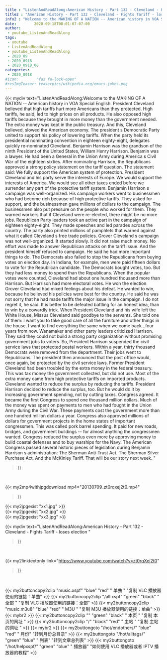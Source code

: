 ```yaml
---
title : "ListenAndReadAlong:American History - Part 132 - Cleveland - Fights Tariff - loses election "
title2 : "American History - Part 132 - Cleveland - Fights Tariff - loses election "
info2 : "Welcome to the MAKING OF A NATION -- American history in VOA Special English.   President Cleveland believed that high tariffs hurt more Americans than they protected. High tariffs, he said, led to high prices on all products. He also opposed high tariffs because they brought in more money than the government needed. The extra money was kept in the public treasury. And this, Cleveland believed, slowed the American economy. The president s Democratic Party united to support his policy of lowering tariffs. When the party held its presidential nominating convention in eighteen eighty-eight, delegates quickly re-nominated Cleveland. Benjamin Harrison was the grandson of the ninth President of the United States, William Henry Harrison. Benjamin was a lawyer. He had been a General in the Union Army during America s Civil War of the eighteen sixties.   After nominating Harrison, the Republicans approved a strong policy statement on the tariff question. The statement said:  We fully support the American system of protection. President Cleveland and his party serve the interests of Europe. We would support the interests of America. We would see all other taxes ended before we surrender any part of the protective tariff system.  Benjamin Harrison s campaign was well-organized. His campaign workers went to businessmen who had become rich because of high protective tariffs. They asked for support, and the businessmen gave millions of dollars to the campaign. The businessmen also put pressure on the people who worked for them. They warned workers that if Cleveland were re-elected, there might be no more jobs. Republican Party leaders took an active part in the campaign of eighteen eighty-eight. They made speeches and led parades across the country. The party also printed millions of pamphlets that warned against what it called  Cleveland s free trade policies.    Grover Cleveland s campaign was not well-organized. It started slowly. It did not raise much money. No effort was made to answer Republican attacks on the tariff issue. And the president himself refused to campaign. He said he had more important things to do. The Democrats also failed to stop the Republicans from buying votes on election day. In Indiana, for example, men were paid fifteen dollars to vote for the Republican candidate. The Democrats bought votes, too. But they had less money to spend than the Republicans. When the popular votes were counted, Cleveland had about one hundred thousand more than Harrison. But Harrison had more electoral votes. He won the election.  Grover Cleveland had mixed feelings about his defeat. He wanted to win, because he believed his policies were best for the country. He said he was not sorry that he had made tariffs the major issue in the campaign.  I do not regret it,  he said.  It is better to be defeated battling for an honest idea, than to win by a cowardly trick.  When President Cleveland and his wife left the White House, Missus Cleveland said goodbye to the servants. She told one of them:  I want you to take good care of all the furniture and other things in the house. I want to find everything the same when we come back...four years from now.   Wanamaker and other party leaders criticized Harrison. They said they could not build a strong party organization without promising government jobs to voters. So, President Harrison suspended the civil service laws that protected postal workers. Within a year, thirty thousand Democrats were removed from the department. Their jobs went to Republicans. The president then announced that the post office would, once again, be protected by the civil service laws. Former President Cleveland had been troubled by the extra money in the federal treasury. This was tax money the government collected, but did not use. Most of the extra money came from high protective tariffs on imported products. Cleveland wanted to reduce the surplus by reducing the tariffs. President Harrison decided to reduce the surplus, too. But he would do it by increasing government spending, not by cutting taxes. Congress agreed. It became the first Congress to spend one thousand million dollars.  Much of the money was spent on payments to men who had fought in the Union Army during the Civil War. These payments cost the government more than one hundred million dollars a year. Congress also approved millions of dollars for government projects in the home states of important congressmen. This was called  pork barrel  spending. It paid for new roads, bridges, and government buildings -- for almost anything the congressmen wanted. Congress reduced the surplus even more by approving money to build coastal defenses and to buy warships for the Navy. The American Congress passed several historic pieces of legislation during Benjamin Harrison s administration: The Sherman Anti-Trust Act. The Sherman Silver Purchase Act. And the McKinley Tariff. That will be our story next week. "
date:        2020-09-18T08:01:07-07:00
author:
 - youtube_ListenAndReadAlong
tags:
 - youtube
 - ListenAndReadAlong
 - youtube_ListenAndReadAlong
 - 2020_09
 - 2020_0918
 - 2020_0918_08
categories:
 - 2020_0918
#icon:        "fas fa-lock-open"
#resImgTeaser: teaserpics/wikipedia.org/emacs-jokes.png
---
```


{{< mydiv text="ListenAndReadAlong:Welcome to the MAKING OF A NATION -- American history in VOA Special English.   President Cleveland believed that high tariffs hurt more Americans than they protected. High tariffs, he said, led to high prices on all products. He also opposed high tariffs because they brought in more money than the government needed. The extra money was kept in the public treasury. And this, Cleveland believed, slowed the American economy. The president s Democratic Party united to support his policy of lowering tariffs. When the party held its presidential nominating convention in eighteen eighty-eight, delegates quickly re-nominated Cleveland. Benjamin Harrison was the grandson of the ninth President of the United States, William Henry Harrison. Benjamin was a lawyer. He had been a General in the Union Army during America s Civil War of the eighteen sixties.   After nominating Harrison, the Republicans approved a strong policy statement on the tariff question. The statement said:  We fully support the American system of protection. President Cleveland and his party serve the interests of Europe. We would support the interests of America. We would see all other taxes ended before we surrender any part of the protective tariff system.  Benjamin Harrison s campaign was well-organized. His campaign workers went to businessmen who had become rich because of high protective tariffs. They asked for support, and the businessmen gave millions of dollars to the campaign. The businessmen also put pressure on the people who worked for them. They warned workers that if Cleveland were re-elected, there might be no more jobs. Republican Party leaders took an active part in the campaign of eighteen eighty-eight. They made speeches and led parades across the country. The party also printed millions of pamphlets that warned against what it called  Cleveland s free trade policies.    Grover Cleveland s campaign was not well-organized. It started slowly. It did not raise much money. No effort was made to answer Republican attacks on the tariff issue. And the president himself refused to campaign. He said he had more important things to do. The Democrats also failed to stop the Republicans from buying votes on election day. In Indiana, for example, men were paid fifteen dollars to vote for the Republican candidate. The Democrats bought votes, too. But they had less money to spend than the Republicans. When the popular votes were counted, Cleveland had about one hundred thousand more than Harrison. But Harrison had more electoral votes. He won the election.  Grover Cleveland had mixed feelings about his defeat. He wanted to win, because he believed his policies were best for the country. He said he was not sorry that he had made tariffs the major issue in the campaign.  I do not regret it,  he said.  It is better to be defeated battling for an honest idea, than to win by a cowardly trick.  When President Cleveland and his wife left the White House, Missus Cleveland said goodbye to the servants. She told one of them:  I want you to take good care of all the furniture and other things in the house. I want to find everything the same when we come back...four years from now.   Wanamaker and other party leaders criticized Harrison. They said they could not build a strong party organization without promising government jobs to voters. So, President Harrison suspended the civil service laws that protected postal workers. Within a year, thirty thousand Democrats were removed from the department. Their jobs went to Republicans. The president then announced that the post office would, once again, be protected by the civil service laws. Former President Cleveland had been troubled by the extra money in the federal treasury. This was tax money the government collected, but did not use. Most of the extra money came from high protective tariffs on imported products. Cleveland wanted to reduce the surplus by reducing the tariffs. President Harrison decided to reduce the surplus, too. But he would do it by increasing government spending, not by cutting taxes. Congress agreed. It became the first Congress to spend one thousand million dollars.  Much of the money was spent on payments to men who had fought in the Union Army during the Civil War. These payments cost the government more than one hundred million dollars a year. Congress also approved millions of dollars for government projects in the home states of important congressmen. This was called  pork barrel  spending. It paid for new roads, bridges, and government buildings -- for almost anything the congressmen wanted. Congress reduced the surplus even more by approving money to build coastal defenses and to buy warships for the Navy. The American Congress passed several historic pieces of legislation during Benjamin Harrison s administration: The Sherman Anti-Trust Act. The Sherman Silver Purchase Act. And the McKinley Tariff. That will be our story next week. "
>}}
<br>


{{< my2mp4withjpgdownload mp4="20130709_zt0rqxej2t0.mp4"
>}}

{{< my2jpgexist "xx1.jpg" >}}<br>
{{< my2jpgexist "xx2.jpg" >}}<br>
{{< my2jpgexist "xx3.jpg" >}}<br>



{{< mydiv text="ListenAndReadAlong:American History - Part 132 - Cleveland - Fights Tariff - loses election "
>}}
<br>

{{< my2linktextonly link="https://www.youtube.com/watch?v=zt0rqXej2t0"
>}}


<br>

{{< my2buttoncopy2clip "music.xspf"        "blue"   "red"    " 单曲 "  "复制 VLC 播放器使用的链接：单曲" >}} {{< my2buttoncopy2clip "/all.xspf"         "green"  "black"  " 全部 "  "复制 VLC 播放器使用的链接：全部" >}} {{< my2buttoncopy2clip "music.m3u8"        "blue"   "red"    " M3U  "    "复制 M3U 播放器使用的链接：单曲" >}} {{< mybr2 >}} {{< my2buttoncopy2clip ""                  "green"  "black"  " 本页 "    "复制 本页的网址 " >}} {{< my2buttoncopy2clip "/"                 "black"  "red"    " 主站 "    "复制 主站的网址 " >}} {{< mybr2 >}} {{< my2buttongoto      "/hot/endothers/"   "blue"   "red"    " 月份"   "转到月份总目录" >}} {{< my2buttongoto      "/hot/alltags/"     "green"  "blue"   " 列表"   "转到文章总列表" >}} {{< my2buttongoto      "/hot/helpxspf/"    "green"  "blue"   " 播放器" "如何使用 VLC 播放器或者 IPTV 播放器的教程" >}} 
